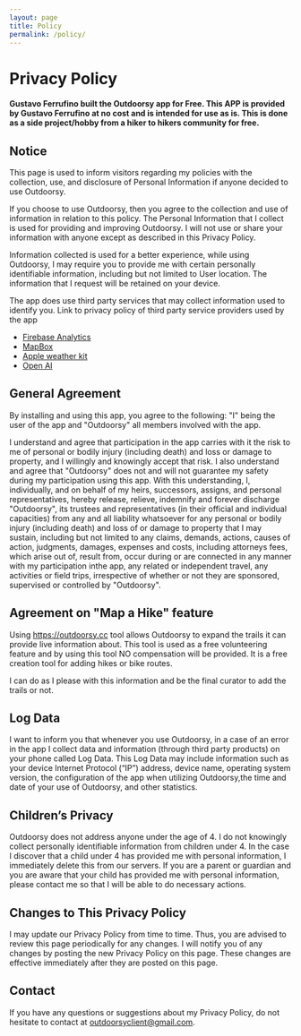 ```yaml
---
layout: page
title: Policy
permalink: /policy/
---
```


# Privacy Policy

#### Gustavo Ferrufino built the Outdoorsy app for Free. This APP is provided by Gustavo Ferrufino at no cost and is intended for use as is. This is done as a side project/hobby from a hiker to hikers community for free.

## Notice

This page is used to inform visitors regarding my policies with the collection, use, and disclosure of Personal Information if anyone decided to use Outdoorsy.

If you choose to use Outdoorsy, then you agree to the collection and use of information in relation to this policy. The Personal Information that I collect is used for providing and improving Outdoorsy. I will not use or share your information with anyone except as described in this Privacy Policy.

Information collected is used for a better experience, while using Outdoorsy, I may require you to provide me with certain personally identifiable information, including but not limited to User location. The information that I request will be retained on your device.

The app does use third party services that may collect information used to identify you.
Link to privacy policy of third party service providers used by the app

- [Firebase Analytics](https://firebase.google.com/policies/analytics)
- [MapBox](https://www.mapbox.com/privacy/)
- [Apple weather kit](https://www.apple.com/legal/privacy/data/en/weather/#:~:text=To%20understand%20and%20improve%20the,to%20provide%20relevant%20weather%20forecasts.)
- [Open AI](https://openai.com/policies/privacy-policy/)

## General Agreement

By installing and using this app, you agree to the following:
"I" being the user of the app and "Outdoorsy" all members involved with the app.

I understand and agree that participation in the app carries with it the risk to me of personal or bodily injury (including death) and loss or damage to property, and I willingly and knowingly accept that risk. I also understand and agree that "Outdoorsy" does not and will not guarantee my safety during my participation using this app. With this understanding, I, individually, and on behalf of my heirs, successors, assigns, and personal representatives, hereby release, relieve, indemnify and forever discharge "Outdoorsy", its trustees and representatives (in their official and individual capacities) from any and all liability whatsoever for any personal or bodily injury (including death) and loss of or damage to property that I may sustain, including but not limited to any claims, demands, actions, causes of action, judgments, damages, expenses and costs, including attorneys fees, which arise out of, result from, occur during or are connected in any manner with my participation inthe app, any related or independent travel, any activities or field trips, irrespective of whether or not they are sponsored, supervised or controlled by "Outdoorsy".

## Agreement on "Map a Hike" feature

Using https://outdoorsy.cc tool allows Outdoorsy to expand the trails it can provide live information about. This tool is used as a free volunteering feature and by using this tool NO compensation will be provided. It is a free creation tool for adding hikes or bike routes.

I can do as I please with this information and be the final curator to add the trails or not.

## Log Data

I want to inform you that whenever you use Outdoorsy, in a case of an error in the app I collect data and information (through third party products) on your phone called Log Data. This Log Data may include information such as your device Internet Protocol (“IP”) address, device name, operating system version, the configuration of the app when utilizing Outdoorsy,the time and date of your use of Outdoorsy, and other statistics.

## Children’s Privacy

Outdoorsy does not address anyone under the age of 4. I do not knowingly collect personally identifiable information from children under 4. In the case I discover that a child under 4 has provided me with personal information, I immediately delete this from our servers. If you are a parent or guardian and you are aware that your child has provided me with personal information, please contact me so that I will be able to do necessary actions.

## Changes to This Privacy Policy

I may update our Privacy Policy from time to time. Thus, you are advised to review this page periodically for any changes. I will notify you of any changes by posting the new Privacy Policy on this page. These changes are effective immediately after they are posted on this page.

## Contact

If you have any questions or suggestions about my Privacy Policy, do not hesitate to contact at outdoorsyclient@gmail.com.
